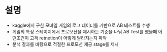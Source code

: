 # 설명
- kaggle에서 구한 모바일 게임의 로그 데이터를 기반으로 AB 테스트를 수행
- 게임의 특정 스테이지에서 프로모션을 제시하는 기준을 나눠 AB Test를 했을때 어떤조건이 고객 retnetion이 어떻게 달라지는지 파악
- 분석 결과를 바탕으로 적절한 프로모션 제공 stage를 제시
